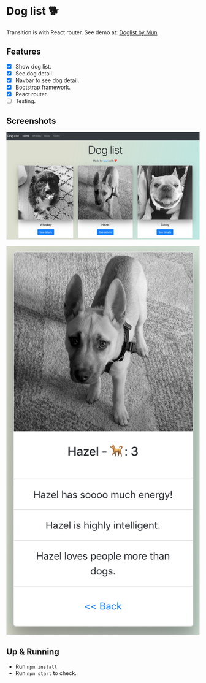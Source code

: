 # Dog list 🐕

Transition is with React router. See demo at: [Doglist by Mun](https://flamboyant-raman-357e00.netlify.com)

## Features

- [x] Show dog list.
- [x] See dog detail.
- [x] Navbar to see dog detail.
- [x] Bootstrap framework.
- [x] React router.
- [ ] Testing.

## Screenshots

 ![Screenshot1](./src/images/screenshot-1.png)

 ![Screenshot2](./src/images/screenshot-2.png)

## Up & Running

- Run `npm install`
- Run `npm start` to check.
